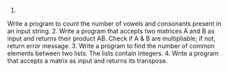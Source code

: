1.
Write a program to count the number of vowels and consonants present in an input string.
2.
Write a program that accepts two matrices A and B as input and returns their product AB. Check if A & B are multipliable; if not, return error message.
3.
Write a program to find the number of common elements between two lists. The lists contain integers.
4.
Write a program that accepts a matrix as input and returns its transpose.
